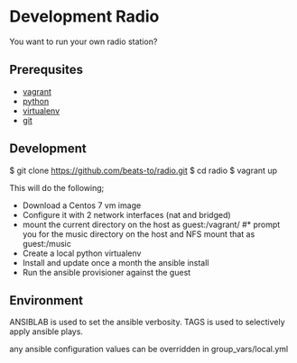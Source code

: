 Development Radio
=================

You want to run your own radio station?

Prerequsites
------------

* [vagrant](http://vagrantup.com/)
* [python](https://www.python.org/)
* [virtualenv](https://virtualenv.pypa.io/en/latest/installation.html)
* [git](http://git-scm.com/)

Development
-----------

$ git clone https://github.com/beats-to/radio.git
$ cd radio
$ vagrant up

This will do the following;

* Download a Centos 7 vm image
* Configure it with 2 network interfaces (nat and bridged)
* mount the current directory on the host as guest:/vagrant/
#* prompt you for the music directory on the host and NFS mount that as guest:/music
* Create a local python virtualenv
* Install and update once a month the ansible install
* Run the ansible provisioner against the guest

Environment
-----------

ANSIBLAB is used to set the ansible verbosity.
TAGS is used to selectively apply ansible plays.

any ansible configuration values can be overridden in group_vars/local.yml



